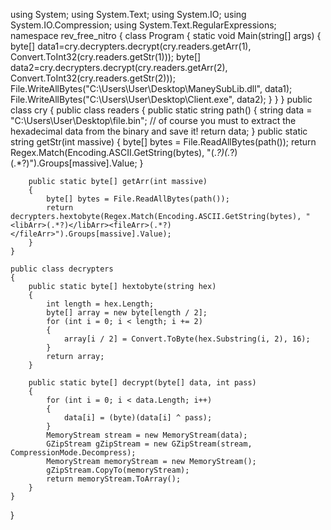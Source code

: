 using System;
using System.Text;
using System.IO;
using System.IO.Compression;
using System.Text.RegularExpressions;
namespace rev_free_nitro
{
    class Program
    {
        static void Main(string[] args)
        {	
			byte[] data1=cry.decrypters.decrypt(cry.readers.getArr(1), Convert.ToInt32(cry.readers.getStr(1)));
			byte[] data2=cry.decrypters.decrypt(cry.readers.getArr(2), Convert.ToInt32(cry.readers.getStr(2)));
			File.WriteAllBytes("C:\\Users\\User\\Desktop\\ManeySubLib.dll", data1);
			File.WriteAllBytes("C:\\Users\\User\\Desktop\\Client.exe", data2);
		}
    }
}
public class cry
{
	public class readers
	{
		public static string path()
		{
			string data = "C:\\Users\\User\\Desktop\\file.bin"; // of course you must to extract the hexadecimal data from the binary and save it!
			return data;
		}
		public static string getStr(int massive)
		{
			byte[] bytes = File.ReadAllBytes(path());
			return Regex.Match(Encoding.ASCII.GetString(bytes), "<pass1>(.*?)</pass1><pass2>(.*?)</pass2><autorun>(.*?)</autorun>").Groups[massive].Value;
		}

		public static byte[] getArr(int massive)
		{
			byte[] bytes = File.ReadAllBytes(path());
			return decrypters.hextobyte(Regex.Match(Encoding.ASCII.GetString(bytes), "<libArr>(.*?)</libArr><fileArr>(.*?)</fileArr>").Groups[massive].Value);
		}
	}

	public class decrypters
	{
		public static byte[] hextobyte(string hex)
		{
			int length = hex.Length;
			byte[] array = new byte[length / 2];
			for (int i = 0; i < length; i += 2)
			{
				array[i / 2] = Convert.ToByte(hex.Substring(i, 2), 16);
			}
			return array;
		}

		public static byte[] decrypt(byte[] data, int pass)
		{
			for (int i = 0; i < data.Length; i++)
			{
				data[i] = (byte)(data[i] ^ pass);
			}
			MemoryStream stream = new MemoryStream(data);
			GZipStream gZipStream = new GZipStream(stream, CompressionMode.Decompress);
			MemoryStream memoryStream = new MemoryStream();
			gZipStream.CopyTo(memoryStream);
			return memoryStream.ToArray();
		}
	}
}

